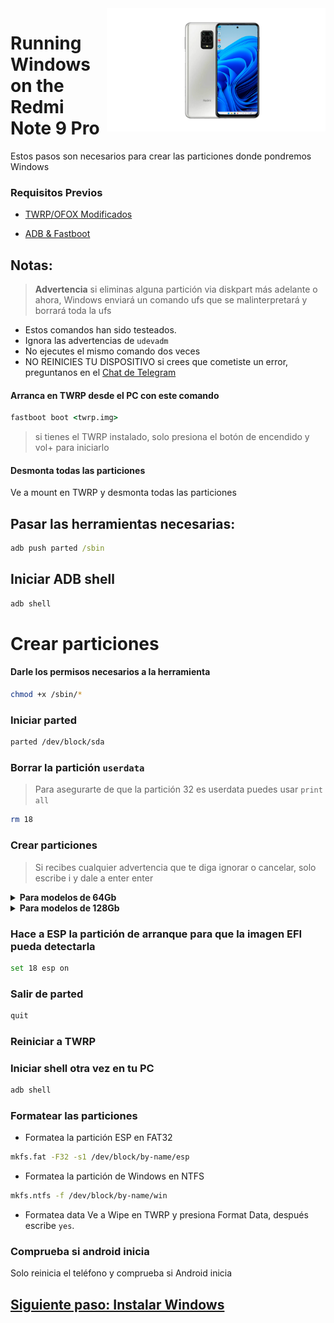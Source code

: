   <img align="right" src="https://github.com/Rubanoxd/Port-Windows-11-redmi-note-9_pro/blob/main/Miatoll.png" width="350" alt="Windows 11 Running On A Redmi Note 9 Pro">


# Running Windows on the Redmi Note 9 Pro

Estos pasos son necesarios para crear las particiones donde pondremos Windows

### Requisitos Previos

- [TWRP/OFOX Modificados](../../../../releases/Recoveries)

- [ADB & Fastboot](https://developer.android.com/studio/releases/platform-tools)


## Notas:
> **Advertencia** si eliminas alguna partición via diskpart más adelante o ahora, Windows enviará un comando ufs que se malinterpretará y borrará toda la ufs
- Estos comandos han sido testeados.
- Ignora las advertencias de `udevadm`
- No ejecutes el mismo comando dos veces
- NO REINICIES TU DISPOSITIVO si crees que cometiste un error, preguntanos en el [Chat de Telegram](https://t.me/+WC_0xnoaLRE5MTdl)

#### Arranca en TWRP desde el PC con este comando
```cmd
fastboot boot <twrp.img>
```
> si tienes el TWRP instalado, solo presiona el botón de encendido y vol+ para iniciarlo

#### Desmonta todas las particiones
Ve a mount en TWRP y desmonta todas las particiones

## Pasar las herramientas necesarias:
```cmd
adb push parted /sbin
```

## Iniciar ADB shell
```cmd
adb shell
```

# Crear particiones
#### Darle los permisos necesarios a la herramienta
```sh
chmod +x /sbin/*
```


### Iniciar parted
```sh
parted /dev/block/sda
```


### Borrar la partición `userdata` 
>Para asegurarte de que la partición 32 es userdata puedes usar
>  `print all`
```sh
rm 18
```

### Crear particiones
> Si recibes cualquier advertencia que te diga ignorar o cancelar, solo escribe i y dale a enter enter

<details>
<summary><b><strong>Para modelos de 64Gb</strong></b></summary>
  
  - Crea la partición ESP (Aqui estará el bootloader de Windows y los archivos EFI)
```sh
mkpart esp fat32 11GB 11.4GB
```
  
- Creamos la partición principal donde instalaremos Windows
```sh
mkpart win ntfs 11.4GB 42.4GB
```  
  
  
- Creamos la partición de datos de Android
```sh
mkpart userdata ext4 42.4GB 59.4GB
```


  </summary>
</details>  
  
  
<details>
<summary><b><strong>Para modelos de 128Gb</strong></b></summary>
  

  - Crea la partición ESP (Aqui estará el bootloader de Windows y los archivos EFI)
```sh
mkpart esp fat32 11GB 11.4GB
```
  
- Creamos la partición principal donde instalaremos Windows
```sh
mkpart win ntfs 11.4GB 65.4GB
```  
  
  
- Creamos la partición de datos de Android
```sh
mkpart userdata ext4 65.4GB 123GB
```
  
  </summary>
</details> 

### Hace a ESP la partición de arranque para que la imagen EFI pueda detectarla
```sh
set 18 esp on
```

### Salir de parted
```sh
quit
```

### Reiniciar a TWRP

### Iniciar shell otra vez en tu PC
```cmd
adb shell
```

### Formatear las particiones
-  Formatea la partición ESP en FAT32
```sh
mkfs.fat -F32 -s1 /dev/block/by-name/esp
```

-  Formatea la partición de Windows en NTFS
```sh
mkfs.ntfs -f /dev/block/by-name/win
```

- Formatea data
Ve a Wipe en TWRP y presiona Format Data, 
después escribe `yes`.

### Comprueba si android inicia
Solo reinicia el teléfono y comprueba si Android inicia


## [Siguiente paso: Instalar Windows](/guide/Español/2-instalacion-es.md)
